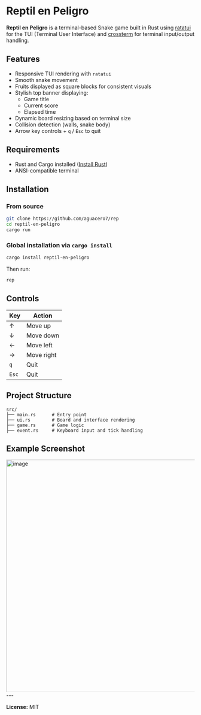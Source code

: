 # Reptil en Peligro

**Reptil en Peligro** is a terminal-based Snake game built in Rust using [ratatui](https://github.com/tui-rs-revival/ratatui) for the TUI (Terminal User Interface) and [crossterm](https://github.com/crossterm-rs/crossterm) for terminal input/output handling.

## Features

- Responsive TUI rendering with `ratatui`
- Smooth snake movement
- Fruits displayed as square blocks for consistent visuals
- Stylish top banner displaying:
  - Game title
  - Current score
  - Elapsed time
- Dynamic board resizing based on terminal size
- Collision detection (walls, snake body)
- Arrow key controls + `q` / `Esc` to quit

## Requirements

- Rust and Cargo installed ([Install Rust](https://rustup.rs/))
- ANSI-compatible terminal

## Installation

### From source
```bash
git clone https://github.com/aguacero7/rep
cd reptil-en-peligro
cargo run
```

### Global installation via `cargo install`
```bash
cargo install reptil-en-peligro
```
Then run:
```bash
rep
```

## Controls

| Key   | Action         |
|-------|----------------|
| ↑     | Move up        |
| ↓     | Move down      |
| ←     | Move left      |
| →     | Move right     |
| `q`   | Quit           |
| `Esc` | Quit           |

## Project Structure

```
src/
├── main.rs      # Entry point
├── ui.rs        # Board and interface rendering
├── game.rs      # Game logic
├── event.rs     # Keyboard input and tick handling
```

## Example Screenshot
<img width="1126" height="621" alt="image" src="https://github.com/user-attachments/assets/94efb86a-d098-4e90-bd3e-4ad25fb5340b" />
---

**License:** MIT
